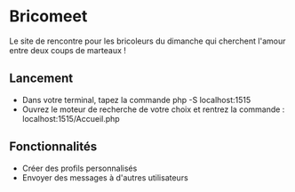 # Bricomeet
Le site de rencontre pour les bricoleurs du dimanche qui cherchent l'amour entre deux coups de marteaux !

Lancement
-
- Dans votre terminal, tapez la commande php -S localhost:1515
- Ouvrez le moteur de recherche de votre choix et rentrez la commande : localhost:1515/Accueil.php
  
Fonctionnalités
-
- Créer des profils personnalisés
- Envoyer des messages à d'autres utilisateurs 
